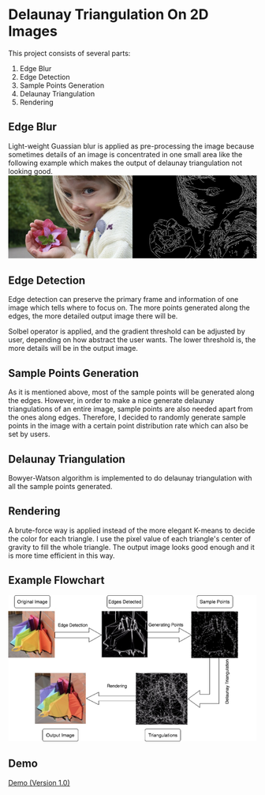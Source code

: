 # Delaunay Triangulation On 2D Images

This project consists of several parts:

1. Edge Blur
2. Edge Detection
3. Sample Points Generation
4. Delaunay Triangulation
5. Rendering

## Edge Blur
Light-weight Guassian blur is applied as pre-processing the image because sometimes details of an image is concentrated in one small area like the following example which makes the output of delaunay triangulation not looking good. 
![Example](media/15128860707314/15130020869724.jpg)

## Edge Detection
Edge detection can preserve the primary frame and information of one image which tells where to focus on. The more points generated along the edges, the more detailed output image there will be.

Solbel operator is applied, and the gradient threshold can be adjusted by user, depending on how abstract the user wants. The lower threshold is, the more details will be in the output image.

## Sample Points Generation
As it is mentioned above, most of the sample points will be generated along the edges. However, in order to make a nice generate delaunay triangulations of an entire image, sample points are also needed apart from the ones along edges. Therefore, I decided to randomly generate sample points in the image with a certain point distribution rate which can also be set by users.

## Delaunay Triangulation
Bowyer-Watson algorithm is implemented to do delaunay triangulation with all the sample points generated. 

## Rendering
A brute-force way is applied instead of the more elegant K-means to decide the color for each triangle. I use the pixel value of each triangle's center of gravity to fill the whole triangle. The output image looks good enough and it is more time efficient in this way.

## Example Flowchart
![Flow Chart](media/15128860707314/15129602254327.jpg)


## Demo
[Demo (Version 1.0)](https://lijingyang.me/work_1_final_demo.html)


